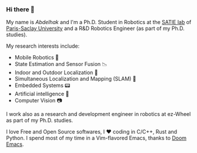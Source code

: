 ### Hi there 👋

My name is _Abdelhak_ and I'm a Ph.D. Student in Robotics at the [SATIE lab](http://satie.ens-paris-saclay.fr/) of [Paris-Saclay University](https://www.universite-paris-saclay.fr/) and a R&D Robotics Engineer (as part of my Ph.D. studies).

My research interests include:

- Mobile Robotics :robot:
- State Estimation and Sensor Fusion :chart_with_downwards_trend:
- Indoor and Outdoor Localization :satellite:
- Simultaneous Localization and Mapping (SLAM) :car:
- Embedded Systems :pager:
- Artificial intelligence :ghost:
- Computer Vision :camera:

I work also as a research and development engineer in robotics at ez-Wheel as part of my Ph.D. studies.

I love Free and Open Source softwares, I :heart: coding in C/C++, Rust and Python. I spend most of my time in a Vim-flavored Emacs, thanks to [Doom Emacs](https://github.com/hlissner/doom-emacs).
